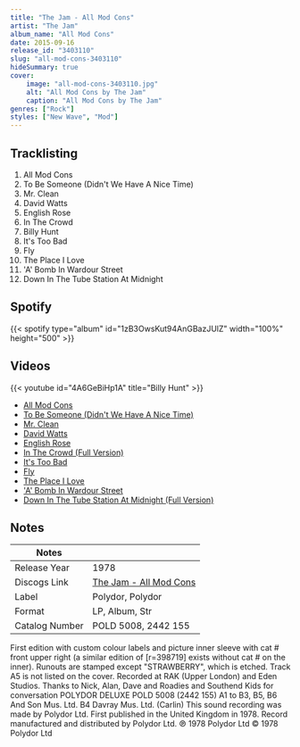 ```yaml
---
title: "The Jam - All Mod Cons"
artist: "The Jam"
album_name: "All Mod Cons"
date: 2015-09-16
release_id: "3403110"
slug: "all-mod-cons-3403110"
hideSummary: true
cover:
    image: "all-mod-cons-3403110.jpg"
    alt: "All Mod Cons by The Jam"
    caption: "All Mod Cons by The Jam"
genres: ["Rock"]
styles: ["New Wave", "Mod"]
---
```

## Tracklisting
1. All Mod Cons
2. To Be Someone (Didn't We Have A Nice Time)
3. Mr. Clean
4. David Watts
5. English Rose
6. In The Crowd
7. Billy Hunt
8. It's Too Bad
9. Fly
10. The Place I Love
11. 'A' Bomb In Wardour Street
12. Down In The Tube Station At Midnight
## Spotify
{{< spotify type="album" id="1zB3OwsKut94AnGBazJUlZ" width="100%" height="500" >}}

## Videos
{{< youtube id="4A6GeBiHp1A" title="Billy Hunt" >}}
- [All Mod Cons](https://www.youtube.com/watch?v=UChgYxZ0_so)
- [To Be Someone (Didn't We Have A Nice Time)](https://www.youtube.com/watch?v=e16_8ZhPDZU)
- [Mr. Clean](https://www.youtube.com/watch?v=j3u1LsoiL18)
- [David Watts](https://www.youtube.com/watch?v=5wRGnbqZBeE)
- [English Rose](https://www.youtube.com/watch?v=Zve5DJn_9R8)
- [In The Crowd (Full Version)](https://www.youtube.com/watch?v=b6pO2XkK88I)
- [It's Too Bad](https://www.youtube.com/watch?v=IrUmEsR6yyY)
- [Fly](https://www.youtube.com/watch?v=H7mOmYa--x0)
- [The Place I Love](https://www.youtube.com/watch?v=p0zSbY6fqhU)
- ['A' Bomb In Wardour Street](https://www.youtube.com/watch?v=ZMhQNusfft8)
- [Down In The Tube Station At Midnight (Full Version)](https://www.youtube.com/watch?v=rKcc_I9NXvM)

## Notes
| Notes          |             |
| ---------------| ----------- |
| Release Year   | 1978 |
| Discogs Link   | [The Jam - All Mod Cons](https://www.discogs.com/release/3403110-The-Jam-All-Mod-Cons) |
| Label          | Polydor, Polydor |
| Format         | LP, Album, Str |
| Catalog Number | POLD 5008, 2442 155 |

First edition with custom colour labels and picture inner sleeve with cat # front upper right (a similar edition of [r=398719] exists without cat # on the inner).  Runouts are stamped except "STRAWBERRY", which is etched.  Track A5 is not listed on the cover.  Recorded at RAK (Upper London) and Eden Studios. Thanks to Nick, Alan, Dave and Roadies and Southend Kids for conversation  POLYDOR DELUXE POLD 5008 (2442 155) A1 to B3, B5, B6 And Son Mus. Ltd. B4 Davray Mus. Ltd. (Carlin)  This sound recording was made by Polydor Ltd. First published in the United Kingdom in 1978. Record manufactured and distributed by Polydor Ltd. ℗ 1978 Polydor Ltd © 1978 Polydor Ltd
